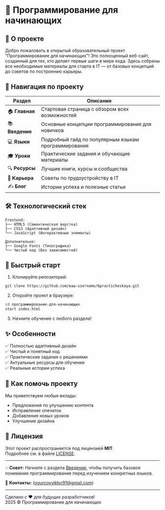 # 🚀 Программирование для начинающих

## 🌟 О проекте

Добро пожаловать в открытый образовательный проект "Программирование для начинающих"! Это полноценный веб-сайт, созданный для тех, кто делает первые шаги в мире кода. Здесь собраны все необходимые материалы для старта в IT — от базовых концепций до советов по построению карьеры.

## 🧭 Навигация по проекту

| Раздел | Описание |
|--------|----------|
| 🏠 **Главная** | Стартовая страница с обзором всех возможностей |
| 📚 **Введение** | Основные концепции программирования для новичков |
| 💻 **Языки** | Подробный гайд по популярным языкам программирования |
| 🎓 **Уроки** | Практические задания и обучающие материалы |
| 🔍 **Ресурсы** | Лучшие книги, курсы и сообщества |
| 💼 **Карьера** | Советы по трудоустройству в IT |
| ✍️ **Блог** | Истории успеха и полезные статьи |

## 🛠 Технологический стек

```plaintext
Frontend:
├── HTML5 (Семантическая верстка)
├── CSS3 (Адаптивный дизайн)
└── JavaScript (Интерактивные элементы)

Дополнительно:
├── Google Fonts (Типографика)
└── Чистый код (Без зависимостей)
```

## 🚀 Быстрый старт

1. Клонируйте репозиторий:
```bash
git clone https://github.com/ваш-username/6practicheskaya.git
```

2. Откройте проект в браузере:
```bash
cd программирование-для-начинающих
start index.html
```

3. Начните обучение с любого раздела!

## ✨ Особенности

✅ Полностью адаптивный дизайн  
✅ Чистый и понятный код  
✅ Практические задания с решениями  
✅ Актуальные ресурсы для обучения  
✅ Реальные истории успеха  

## 🤝 Как помочь проекту

Мы приветствуем любые вклады:
- Предложения по улучшению контента
- Исправление опечаток
- Добавление новых уроков
- Улучшение дизайна

## 📜 Лицензия

Этот проект распространяется под лицензией **MIT**.  
Подробнее см. в файле [LICENSE](LICENSE).

---

💡 **Совет:** Начните с раздела [Введение](introduction.html), чтобы получить базовое понимание программирования перед изучением конкретных языков.

📧 **Контакты:** (ogurcovviktor91@gmail.com)

---

Сделано с ❤️ для будущих разработчиков!  
2025 © Программирование для начинающих
